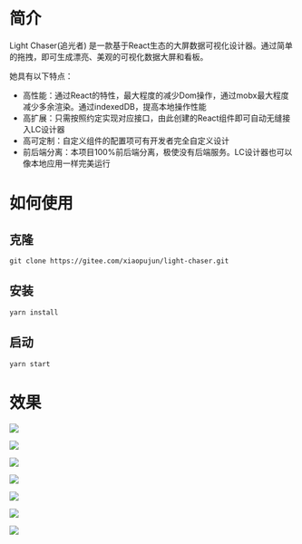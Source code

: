 # 简介

Light Chaser(追光者) 是一款基于React生态的大屏数据可视化设计器。通过简单的拖拽，即可生成漂亮、美观的可视化数据大屏和看板。

她具有以下特点：

- 高性能：通过React的特性，最大程度的减少Dom操作，通过mobx最大程度减少多余渲染。通过indexedDB，提高本地操作性能
- 高扩展：只需按照约定实现对应接口，由此创建的React组件即可自动无缝接入LC设计器
- 高可定制：自定义组件的配置项可有开发者完全自定义设计
- 前后端分离：本项目100%前后端分离，极使没有后端服务。LC设计器也可以像本地应用一样完美运行

# 如何使用

## 克隆

```shell
git clone https://gitee.com/xiaopujun/light-chaser.git
```

## 安装

```shell
yarn install
```

## 启动

```shell
yarn start
```

# 效果

![](D:\dev_project\light-chaser\preview\lc07.png)

![](D:\dev_project\light-chaser\preview\lc01.jpg)

![](D:\dev_project\light-chaser\preview\lc02.jpg)

![](D:\dev_project\light-chaser\preview\lc03.jpg)

![](D:\dev_project\light-chaser\preview\lc04.jpg)

![](D:\dev_project\light-chaser\preview\lc05.jpg)

![](D:\dev_project\light-chaser\preview\lc06.jpg)

